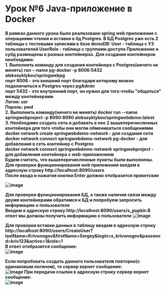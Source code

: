 <h1>Урок №6 Java-приложение в Docker</h1>

<h4>
В рамках данного урока было реализовано spring web приложение с операциями чтения и вставки в бд Postgres.
В БД Postgres уже есть 2 таблицы с тестовыми записями в базе demoDB:
  User - таблица с УЗ пользователей
  UserRole - таблица с группами доступа 
Приложение и субд размещены в разных контейнерах. Для создания контейнеров необходимо:
  <br>
1. Выполнить команду для создания контейнера c Postgres(ничего не менять) run --name pg-docker -p 8006:5432  alekseyklykov/springwebpg
  <br>
порт 8006 - это внешний порт благодаря которому можно подключиться к Postgres через pgAdmin
  <br>
порт 5432 - это внутренний порт, он нужен для того чтобы "общаться" между контейнерами
  <br>
Логин: usr
  <br>
Пароль: pwd
  <br>
2. Выполнить команду(ничего не менять) docker run --name springwebproject -p 8090:8090 alekseyklykov/springwebdemo:latest
  <br>
3. Необходимо создать сеть и добавить в нее 2 вышеперечисленных контейнера для того чтобы они могли обмениваться сообщениями
  <br>
  docker network create springwebdemo-network - для создания сети
  <br>
  docker network connect springwebdemo-network pg-docker - для добавления в сеть контейнер c Postgres
  <br>
  docker network connect springwebdemo-network springwebproject - для добавления контейнера с web-приложением
  <br>
Будем считать, что вышеперечисленные пункты были выполнены.
  <br>
Для проверки функционирования web приложения введем в адресную строку http://localhost:8090/users
  <br>
После ввода и нажатия кнопки Enter должно отобразится приветсвие 
  
![image](https://github.com/user-attachments/assets/0b3e2362-5274-4202-a8ac-1408acd40098)


Для проверки функционирования БД, а также наличия связи между двумя контейнерами обратимся к БД и попробуем запросить информацию о пользователе
<br>
Введем в адресную строку http://localhost:8090/users/s_pupkin
В ответ мы должны получить информацию о пользователе
![image](https://github.com/user-attachments/assets/7ad7e042-fabe-4bd2-9031-6df8318032f1)

Для проверки вставки данных в таблицу введем в адресную строку http://localhost:8090/users/CreateUser?lastName=Krivonogov&firstName=Sergey&login=s_krivonogov&password=kriv123&active=1&role=1
<br>
В ответ отобразится сообщение:
<br>
![image](https://github.com/user-attachments/assets/aed94fdd-2b4b-4f2b-8ad1-732a0e588ba2)

Если попробовать создать данного пользователя повторно(с одинаковым логином), то сервер вернет сообщение:
<br>
![image](https://github.com/user-attachments/assets/123e941e-c54a-4114-833a-4c846841168e)
При передачи ссылки  в адресную строку сервер вернет сообщение:
<br>
![image](https://github.com/user-attachments/assets/baaa96a4-9a70-48a6-b81c-dd75eef0f7c0)





  
</h4>

